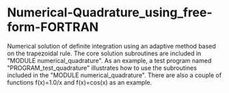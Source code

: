 # Numerical-Quadrature_using_free-form-FORTRAN
Numerical solution of definite integration using an adaptive method based on the trapezoidal rule.
The core solution subroutines are included in "MODULE numerical_quadrature".
As an example, a test program named "PROGRAM_test_quadrature" illustrates how to use the subroutines included in
the "MODULE numerical_quadrature".
There are also a couple of functions f(x)=1.0/x and f(x)=cos(x) as an example.
